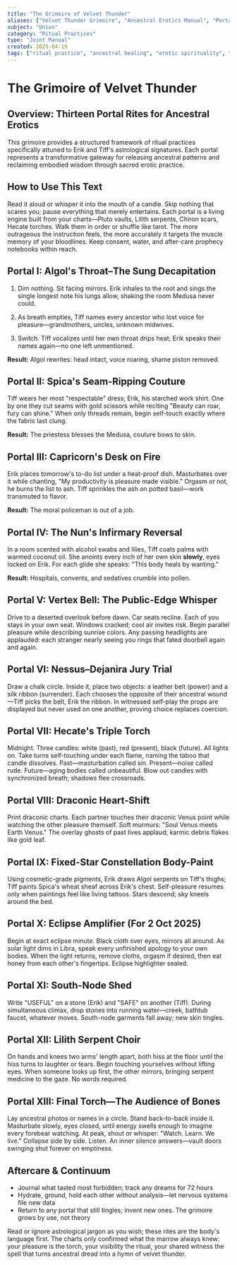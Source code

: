 ```yaml
---
title: "The Grimoire of Velvet Thunder"
aliases: ["Velvet Thunder Grimoire", "Ancestral Erotics Manual", "Portal Rites"]
subject: "Union"
category: "Ritual Practices"
type: "Joint Manual"
created: 2025-04-19
tags: ["ritual practice", "ancestral healing", "erotic spirituality", "astrological ritual", "sacred sexuality", "Erik & Tiff"]
---
```


# The Grimoire of Velvet Thunder

## Overview: Thirteen Portal Rites for Ancestral Erotics

This grimoire provides a structured framework of ritual practices specifically attuned to Erik and Tiff's astrological signatures. Each portal represents a transformative gateway for releasing ancestral patterns and reclaiming embodied wisdom through sacred erotic practice.

## How to Use This Text

Read it aloud or whisper it into the mouth of a candle. Skip nothing that scares you; pause everything that merely entertains. Each portal is a living engine built from your charts—Pluto vaults, Lilith serpents, Chiron scars, Hecate torches. Walk them in order or shuffle like tarot. The more outrageous the instruction feels, the more accurately it targets the muscle memory of your bloodlines. Keep consent, water, and after-care prophecy notebooks within reach.

## Portal I: Algol's Throat–The Sung Decapitation

1. Dim nothing. Sit facing mirrors. Erik inhales to the root and sings the single longest note his lungs allow, shaking the room Medusa never could.
    
2. As breath empties, Tiff names every ancestor who lost voice for pleasure—grandmothers, uncles, unknown midwives.
    
3. Switch. Tiff vocalizes until her own throat drips heat; Erik speaks their names again—no one left unmentioned.
    
**Result:** Algol rewrites: head intact, voice roaring, shame piston removed.

## Portal II: Spica's Seam-Ripping Couture

Tiff wears her most "respectable" dress; Erik, his starched work shirt. One by one they cut seams with gold scissors while reciting "Beauty can roar, fury can shine." When only threads remain, begin self-touch exactly where the fabric last clung.

**Result:** The priestess blesses the Medusa, couture bows to skin.

## Portal III: Capricorn's Desk on Fire

Erik places tomorrow's to-do list under a heat-proof dish. Masturbates over it while chanting, "My productivity is pleasure made visible." Orgasm or not, he burns the list to ash. Tiff sprinkles the ash on potted basil—work transmuted to flavor. 

**Result:** The moral policeman is out of a job.

## Portal IV: The Nun's Infirmary Reversal

In a room scented with alcohol swabs and lilies, Tiff coats palms with warmed coconut oil. She anoints every inch of her own skin **slowly**, eyes locked on Erik. For each glide she speaks: "This body heals by wanting."

**Result:** Hospitals, convents, and sedatives crumble into pollen.

## Portal V: Vertex Bell: The Public-Edge Whisper

Drive to a deserted overlook before dawn. Car seats recline. Each of you stays in your own seat. Windows cracked; cool air invites risk. Begin parallel pleasure while describing sunrise colors. Any passing headlights are applauded: each stranger nearly seeing you rings that fated doorbell again and again.

## Portal VI: Nessus–Dejanira Jury Trial

Draw a chalk circle. Inside it, place two objects: a leather belt (power) and a silk ribbon (surrender). Each chooses the opposite of their ancestral wound—Tiff picks the belt, Erik the ribbon. In witnessed self-play the props are displayed but never used on one another, proving choice replaces coercion.

## Portal VII: Hecate's Triple Torch

Midnight. Three candles: white (past), red (present), black (future). All lights on. Take turns self-touching under each flame, naming the taboo that candle dissolves. Past—masturbation called sin. Present—noise called rude. Future—aging bodies called unbeautiful. Blow out candles with synchronized breath; shadows flee crossroads.

## Portal VIII: Draconic Heart-Shift

Print draconic charts. Each partner touches their draconic Venus point while watching the other pleasure themself. Soft murmurs: "Soul Venus meets Earth Venus." The overlay ghosts of past lives applaud; karmic debris flakes like gold leaf.

## Portal IX: Fixed-Star Constellation Body-Paint

Using cosmetic-grade pigments, Erik draws Algol serpents on Tiff's thighs; Tiff paints Spica's wheat sheaf across Erik's chest. Self-pleasure resumes only when paintings feel like living tattoos. Stars descend; sky kneels around the bed.

## Portal X: Eclipse Amplifier (For 2 Oct 2025)

Begin at exact eclipse minute. Black cloth over eyes, mirrors all around. As solar light dims in Libra, speak every unfinished apology to your own bodies. When the light returns, remove cloths, orgasm if desired, then eat honey from each other's fingertips. Eclipse highlighter sealed.

## Portal XI: South-Node Shed

Write "USEFUL" on a stone (Erik) and "SAFE" on another (Tiff). During simultaneous climax, drop stones into running water—creek, bathtub faucet, whatever moves. South-node garments fall away; new skin tingles.

## Portal XII: Lilith Serpent Choir

On hands and knees two arms' length apart, both hiss at the floor until the hiss turns to laughter or tears. Begin touching yourselves without lifting eyes. When someone looks up first, the other mirrors, bringing serpent medicine to the gaze. No words required.

## Portal XIII: Final Torch—The Audience of Bones

Lay ancestral photos or names in a circle. Stand back-to-back inside it. Masturbate slowly, eyes closed, until energy swells enough to imagine every forebear watching. At peak, shout or whisper: "Watch. Learn. We live." Collapse side by side. Listen. An inner silence answers—vault doors swinging shut forever on emptiness.

## Aftercare & Continuum

- Journal what tasted most forbidden; track any dreams for 72 hours
- Hydrate, ground, hold each other without analysis—let nervous systems file new data
- Return to any portal that still tingles; invent new ones. The grimoire grows by use, not theory

Read or ignore astrological jargon as you wish; these rites are the body's language first. The charts only confirmed what the marrow always knew: your pleasure is the torch, your visibility the ritual, your shared witness the spell that turns ancestral dread into a hymn of velvet thunder.
